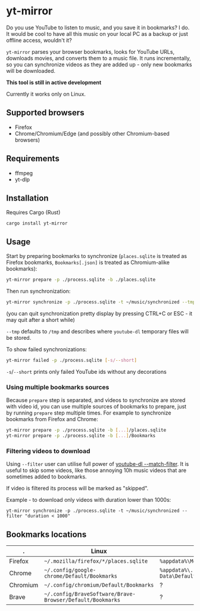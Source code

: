 # yt-mirror

Do you use YouTube to listen to music, and you save it in bookmarks? I do.
It would be cool to have all this music on your local PC as a backup or just offline access, wouldn't it?

`yt-mirror` parses your browser bookmarks, looks for YouTube URLs, downloads movies, and converts them to a music file.
It runs incrementally, so you can synchronize videos as they are added up - only new bookmarks will be downloaded.

**This tool is still in active development**

Currently it works only on Linux.

## Supported browsers

- Firefox
- Chrome/Chromium/Edge (and possibly other Chromium-based browsers)

## Requirements

- ffmpeg
- yt-dlp

## Installation

Requires Cargo (Rust)

`cargo install yt-mirror`

## Usage

Start by preparing bookmarks to synchronize (`places.sqlite` is treated as Firefox bookmarks, `Bookmarks[.json]` is treated as Chromium-alike bookmarks):

```sh
yt-mirror prepare -p ./process.sqlite -b ./places.sqlite
```

Then run synchronization:

```sh
yt-mirror synchronize -p ./process.sqlite -t ~/music/synchronized --tmp /tmp
```

(you can quit synchronization pretty display by pressing CTRL+C or ESC - it may quit after a short while)

`--tmp` defaults to `/tmp` and describes where `youtube-dl` temporary files will be stored.

To show failed synchronizations:

```sh
yt-mirror failed -p ./process.sqlite [-s/--short]
```

`-s`/`--short` prints only failed YouTube ids without any decorations

### Using multiple bookmarks sources

Because `prepare` step is separated, and videos to synchronize are stored with video id, you can use multiple sources of bookmarks to prepare, just by
running `prepare` step multiple times. For example to synchronize bookmarks from Firefox and Chrome:

```sh
yt-mirror prepare -p ./process.sqlite -b [...]/places.sqlite
yt-mirror prepare -p ./process.sqlite -b [...]/Bookmarks
```

### Filtering videos to download

Using `--filter` user can utilise full power of [youtube-dl --match-filter](https://github.com/ytdl-org/youtube-dl/blob/master/README.md#video-selection).
It is useful to skip some videos, like those annoying 10h music videos that are sometimes added to bookmarks.

If video is filtered its process will be marked as "skipped".

Example - to download only videos with duration lower than 1000s:

```
yt-mirror synchronize -p ./process.sqlite -t ~/music/synchronized --filter "duration < 1000"
```

## Bookmarks locations

. | Linux | Windows
--- | --- | ---
Firefox | `~/.mozilla/firefox/*/places.sqlite` | `%appdata%\Mozilla\Firefox\Profiles\*\places.sqlite`
Chrome | `~/.config/google-chrome/Default/Bookmarks` | `%appdata%\..\Local\Google\Chrome\User Data\Default\Bookmarks`
Chromium | `~/.config/chromium/Default/Bookmarks` | ?
Brave | `~/.config/BraveSoftware/Brave-Browser/Default/Bookmarks` | ?
